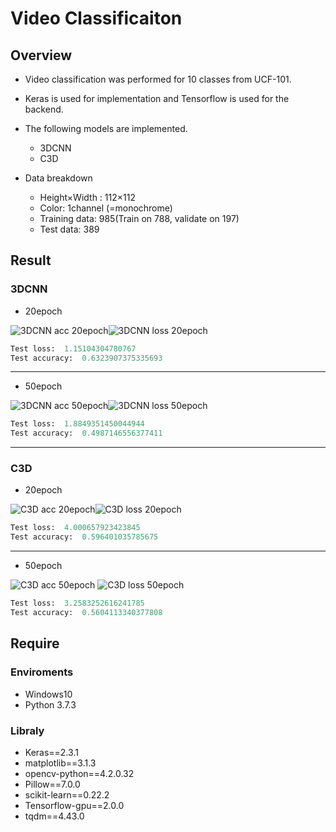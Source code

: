 # Video Classificaiton

## Overview

- Video classification was performed for 10 classes from UCF-101.
- Keras is used for implementation and Tensorflow is used for the backend.
- The following models are implemented.
  - 3DCNN
  - C3D

- Data breakdown
  - Height×Width : 112×112
  - Color: 1channel (=monochrome)
  - Training data: 985(Train on 788, validate on 197)
  - Test data: 389

## Result

### 3DCNN

- 20epoch

![3DCNN acc 20epoch](./Result/01/3DCNN/Batch8_Epoch20_LR0_0001_acc.png)![3DCNN loss 20epoch](./Result/01/3DCNN/Batch8_Epoch20_LR0_0001_loss.png)

```evalute.py
Test loss:  1.15104304780767
Test accuracy:  0.6323907375335693
```

---

- 50epoch

![3DCNN acc 50epoch](./Result/01/3DCNN/Batch8_Epoch50_LR0.0001_acc.png)![3DCNN loss 50epoch](./Result/01/3DCNN/Batch8_Epoch50_LR0.0001_loss.png)

```evalute.py
Test loss:  1.8849351450044944
Test accuracy:  0.4987146556377411
```

---

### C3D

- 20epoch

![C3D acc 20epoch](./Result/01/C3D/Batch8_Epoch20_LR0_0001_acc.png)![C3D loss 20epoch](./Result/01/C3D/Batch8_Epoch20_LR0_0001_loss.png)

```evalute.py
Test loss:  4.000657923423845
Test accuracy:  0.596401035785675
```

---

- 50epoch

![C3D acc 50epoch](./Result/01/C3D/Batch8_Epoch50_LR0.0001_acc.png)
![C3D loss 50epoch](./Result/01/C3D/Batch8_Epoch50_LR0.0001_loss.png)

```evalute.py
Test loss:  3.2583252616241785
Test accuracy:  0.5604113340377808
```

## Require

### Enviroments

- Windows10
- Python 3.7.3

### Libraly

- Keras==2.3.1
- matplotlib==3.1.3
- opencv-python==4.2.0.32
- Pillow==7.0.0
- scikit-learn==0.22.2
- Tensorflow-gpu==2.0.0
- tqdm==4.43.0
